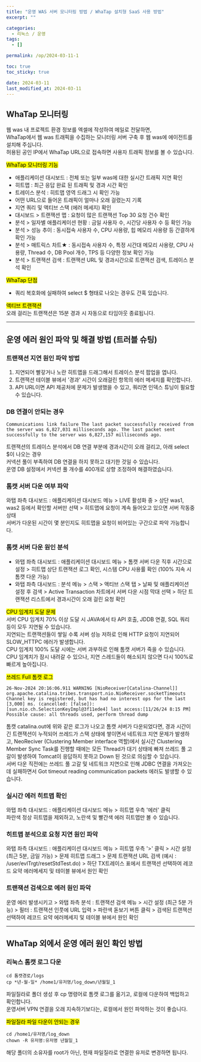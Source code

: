```yaml
---
title: "운영 WAS 서버 모니터링 방법 / WhaTap 설치형 SaaS 사용 방법"
excerpt: ""

categories:
  - 리눅스 / 운영
tags:
  - []

permalink: /op/2024-03-11-1

toc: true
toc_sticky: true

date: 2024-03-11
last_modified_at: 2024-03-11
---
```


## WhaTap 모니터링

웹 was 내 프로젝트 환경 정보를 엑셀에 작성하여 메일로 전달하면,  
WhaTap에서 웹 was 트래픽을 수집하는 모니터링 서버 구축 후 웹 was에 에이전트를 설치해 주십니다.  
허용된 공인 IP에서 WhaTap URL으로 접속하면 사용자 트래픽 정보를 볼 수 있습니다.

<mark>WhaTap 모니터링 기능</mark>
- 애플리케이션 대시보드 : 전체 또는 일부 was에 대한 실시간 트래픽 지연 확인
- 히트맵 : 최근 응답 완료 된 트래픽 및 경과 시간 확인
- 트레이스 분석 : 히트맵 영역 드래그 시 확인 가능
- 어떤 URL으로 들어온 트래픽이 얼마나 오래 걸렸는지 기록
- 지연 쿼리 및 액티브 스택 (에러 메세지) 확인
- 대시보드 > 트랜잭션 맵 : 요청이 많은 트랜잭션 Top 30 요청 건수 확인
- 분석 > 일자별 애플리케이션 현황 : 금일 사용자 수, 시간당 사용자 수 등 확인 가능
- 분석 > 성능 추이 : 동시접속 사용자 수, CPU 사용량, 힙 메모리 사용량 등 간결하게 확인 가능
- 분석 > 매트릭스 차트★ : 동시접속 사용자 수, 특정 시간대 메모리 사용량, CPU 사용량, Thread 수, DB Pool 개수, TPS 등 다양한 정보 확인 가능
- 분석 > 트랜잭션 검색 : 트랜잭션 URL 및 경과시간으로 트랜잭션 검색, 트레이스 분석 확인

<mark>WhaTap 단점</mark>
- 쿼리 복호화에 실패하여 select $ 형태로 나오는 경우도 간혹 있습니다.

<mark>액티브 트랜잭션</mark>  
오래 걸리는 트랜잭션은 15분 경과 시 자동으로 타임아웃 종료됩니다.

---

## 운영 에러 원인 파악 및 해결 방법 (트러블 슈팅)

### 트랜잭션 지연 원인 파악 방법
1. 지연되어 빨갛거나 노란 히트맵을 드래그해서 트레이스 분석 팝업을 엽니다.
2. 트랜잭션 테이블 뷰에서 '경과' 시간이 오래걸린 항목의 에러 메세지를 확인합니다.
3. API URL이면 API 제공처에 문제가 발생했을 수 있고, 쿼리면 인덱스 튜닝이 필요할 수 있습니다.

### DB 연결이 안되는 경우
```
Communications link failure The last packet successfully received from the server was 6,827,031 milliseconds ago. The last packet sent successfully to the server was 6,827,157 milliseconds ago.
```
트랜잭션의 트레이스 분석에서 DB 연결 부분에 경과시간이 오래 걸리고, 아래 select $이 나오는 경우  
커넥션 풀이 부족하여 DB 연결을 하지 못하고 대기한 것일 수 있습니다.  
운영 DB 설정에서 커넥션 풀 개수를 400개로 상향 조정하여 해결하였습니다.

### 톰캣 서버 다운 여부 파악
와탭 좌측 대시보드 : 애플리케이션 대시보드 메뉴 > LIVE 활성화 중 > 상단 was1, was2 등에서 확인할 서버만 선택 > 히트맵에 요청이 계속 들어오고 있으면 서버 작동중 상태  
서버가 다운된 시간이 몇 분인지도 히트맵을 요청이 비어있는 구간으로 파악 가능합니다.

### 톰캣 서버 다운 원인 분석
- 와탭 좌측 대시보드 : 애플리케이션 대시보드 메뉴 > 톰캣 서버 다운 직후 시간으로 설정 > 히트맵 상단 트랜잭션 로그 확인, 시스템 CPU 사용률 확인 (100% 지속 시 톰캣 다운 가능)
- 와탭 좌측 대시보드 : 분석 메뉴 > 스택 > 액티브 스택 탭 > 날짜 및 애플리케이션 설정 후 검색 > Active Transaction 차트에서 서버 다운 시점 막대 선택 > 하단 트랜잭션 리스트에서 경과시간이 오래 걸린 요청 확인

<mark>CPU 임계치 도달 문제</mark>  
서버 CPU 임계치 70% 이상 도달 시 JAVA에서 타 API 호출, JDDB 연결, SQL 쿼리 등이 모두 지연될 수 있습니다.  
지연되는 트랜잭션들이 쌓일 수록 서버 성능 저하로 인해 HTTP 요청이 지연되어 SLOW_HTTPC 에러가 발생합니다.  
CPU 임계치 100% 도달 시에는 서버 과부하로 인해 톰캣 서버가 죽을 수 있습니다.  
CPU 임계치가 잠시 내려갈 수 있으나, 지연 스레드들이 해소되지 않으면 다시 100%로 빠르게 높아집니다.

<mark>쓰레드 Full 톰캣 로그</mark>
```
26-Nov-2024 20:16:06.911 WARNING [NioReceiver[Catalina-Channel]] org.apache.catalina.tribes.transport.nio.NioReceiver.socketTimeouts Channel key is registered, but has had no interest ops for the last [3,000] ms. (cancelled: [false]):[sun.nio.ch.SelectionKeyImpl@3f11ede4] last access:[11/26/24 8:15 PM] Possible cause: all threads used, perform thread dump
```
톰캣 catalina.out에 위와 같은 로그가 나오고 톰캣 서버가 다운되었다면, 경과 시간이 긴 트랜잭션이 누적되어 쓰레드가 스택 상태에 쌓이면서 네트워크 지연 문제가 발생하고, NeoReciver (Clustering Member interface 역할)에서 실시간 Clustering Member Sync Task를 진행할 때에는 모든 Thread가 대기 상태에 빠져 쓰레드 풀 고갈이 발생하여 Tomcat이 응답하지 못하고 Down 된 것으로 의심할 수 있습니다.  
서버 다운 직전에는 쓰레드 풀 고갈 및 네트워크 지연으로 인해 JDBC 연결을 가져오는데 실패하면서 Got timeout reading communication packets 에러도 발생할 수 있습니다.

### 실시간 에러 히트맵 확인
와탭 좌측 대시보드 : 애플리케이션 대시보드 메뉴 > 히트맵 우측 '에러' 클릭  
파란색 정상 히트맵을 제외하고, 노란색 및 빨간색 에러 히트맵만 볼 수 있습니다.

### 히트맵 분석으로 요청 지연 원인 파악
와탭 좌측 대시보드 : 애플리케이션 대시보드 메뉴 > 히트맵 우측 '>' 클릭 > 시간 설정 (최근 5분, 금일 가능) > 문제 히트맵 드래그 > 문제 트랜잭션 URL 검색 (예시 : /user/evlTrgt/resetStdTest.do) > 하단 TX트레이스 표에서 트랜잭션 선택하여 레코드 요약 에러메세지 및 테이블 뷰에서 원인 확인

### 트랜잭션 검색으로 에러 원인 파악
운영 에러 발생시키고 > 와탭 좌측 분석 : 트랜잭션 검색 메뉴 > 시간 설정 (최근 5분 가능) > 필터 : 트랜잭션 인풋에 URL 입력 > 파란색 돋보기 버튼 클릭 > 검색된 트랜잭션 선택하여 레코드 요약 에러메세지 및 테이블 뷰에서 원인 확인

---

## WhaTap 외에서 운영 에러 원인 확인 방법

### 리눅스 톰캣 로그 다운
```
cd 톰캣경로/logs
cp *년-월-일* /home1/유저명/log_down/년월일_1
```
파일질라로 폴더 생성 후 cp 명령어로 톰캣 로그를 옮기고, 로컬에 다운하여 백업하고 확인합니다.  
운영서버 VPN 연결을 오래 지속하기보다는, 로컬에서 원인 파악하는 것이 좋습니다.

<mark>파일질라 파일 다운이 안되는 경우</mark>
```
cd /home1/유저명/log_down
chown -R 유저명:유저명 년월일_1
```
해당 폴더의 소유자를 root가 아닌, 현재 파일질라로 연결한 유저로 변경하면 됩니다.
